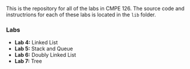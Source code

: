 This is the repository for all of the labs in CMPE 126. The source code and instructrions for each of these labs is located in the `lib` folder.

### Labs ###
* **Lab 4:** Linked List
* **Lab 5:** Stack and Queue
* **Lab 6:** Doubly Linked List
* **Lab 7:** Tree 